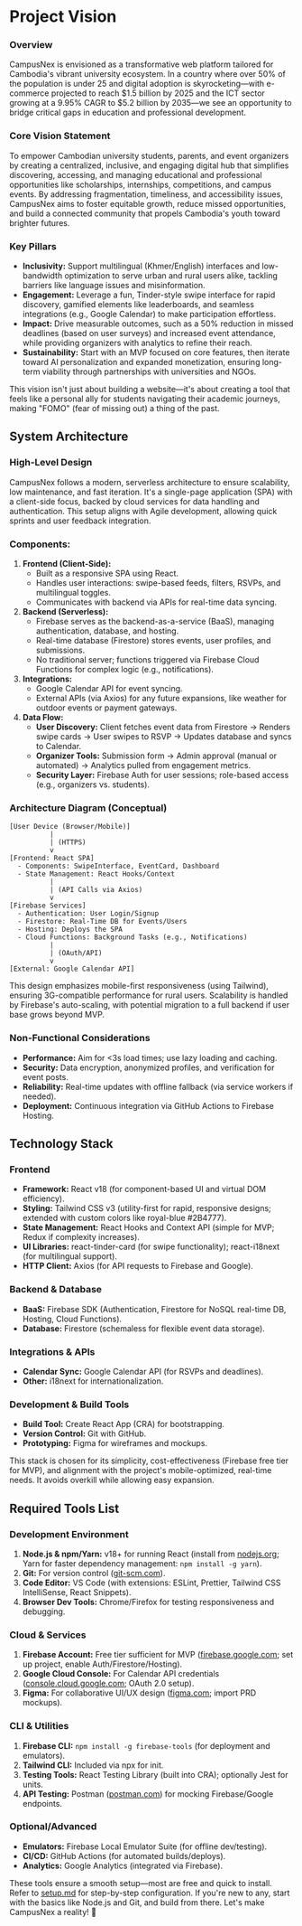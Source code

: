 # Project Vision

### Overview

CampusNex is envisioned as a transformative web platform tailored for Cambodia's vibrant university ecosystem. In a country where over 50% of the population is under 25 and digital adoption is skyrocketing—with e-commerce projected to reach $1.5 billion by 2025 and the ICT sector growing at a 9.95% CAGR to $5.2 billion by 2035—we see an opportunity to bridge critical gaps in education and professional development.

### Core Vision Statement

To empower Cambodian university students, parents, and event organizers by creating a centralized, inclusive, and engaging digital hub that simplifies discovering, accessing, and managing educational and professional opportunities like scholarships, internships, competitions, and campus events. By addressing fragmentation, timeliness, and accessibility issues, CampusNex aims to foster equitable growth, reduce missed opportunities, and build a connected community that propels Cambodia's youth toward brighter futures.

### Key Pillars

- **Inclusivity:** Support multilingual (Khmer/English) interfaces and low-bandwidth optimization to serve urban and rural users alike, tackling barriers like language issues and misinformation.
- **Engagement:** Leverage a fun, Tinder-style swipe interface for rapid discovery, gamified elements like leaderboards, and seamless integrations (e.g., Google Calendar) to make participation effortless.
- **Impact:** Drive measurable outcomes, such as a 50% reduction in missed deadlines (based on user surveys) and increased event attendance, while providing organizers with analytics to refine their reach.
- **Sustainability:** Start with an MVP focused on core features, then iterate toward AI personalization and expanded monetization, ensuring long-term viability through partnerships with universities and NGOs.

This vision isn't just about building a website—it's about creating a tool that feels like a personal ally for students navigating their academic journeys, making "FOMO" (fear of missing out) a thing of the past.

## System Architecture

### High-Level Design

CampusNex follows a modern, serverless architecture to ensure scalability, low maintenance, and fast iteration. It's a single-page application (SPA) with a client-side focus, backed by cloud services for data handling and authentication. This setup aligns with Agile development, allowing quick sprints and user feedback integration.

### Components:

1. **Frontend (Client-Side):**
    - Built as a responsive SPA using React.
    - Handles user interactions: swipe-based feeds, filters, RSVPs, and multilingual toggles.
    - Communicates with backend via APIs for real-time data syncing.
2. **Backend (Serverless):**
    - Firebase serves as the backend-as-a-service (BaaS), managing authentication, database, and hosting.
    - Real-time database (Firestore) stores events, user profiles, and submissions.
    - No traditional server; functions triggered via Firebase Cloud Functions for complex logic (e.g., notifications).
3. **Integrations:**
    - Google Calendar API for event syncing.
    - External APIs (via Axios) for any future expansions, like weather for outdoor events or payment gateways.
4. **Data Flow:**
    - **User Discovery:** Client fetches event data from Firestore → Renders swipe cards → User swipes to RSVP → Updates database and syncs to Calendar.
    - **Organizer Tools:** Submission form → Admin approval (manual or automated) → Analytics pulled from engagement metrics.
    - **Security Layer:** Firebase Auth for user sessions; role-based access (e.g., organizers vs. students).

### Architecture Diagram (Conceptual)

```
[User Device (Browser/Mobile)]
          |
          | (HTTPS)
          v
[Frontend: React SPA]
  - Components: SwipeInterface, EventCard, Dashboard
  - State Management: React Hooks/Context
          |
          | (API Calls via Axios)
          v
[Firebase Services]
  - Authentication: User Login/Signup
  - Firestore: Real-Time DB for Events/Users
  - Hosting: Deploys the SPA
  - Cloud Functions: Background Tasks (e.g., Notifications)
          |
          | (OAuth/API)
          v
[External: Google Calendar API]

```

This design emphasizes mobile-first responsiveness (using Tailwind), ensuring 3G-compatible performance for rural users. Scalability is handled by Firebase's auto-scaling, with potential migration to a full backend if user base grows beyond MVP.

### Non-Functional Considerations

- **Performance:** Aim for <3s load times; use lazy loading and caching.
- **Security:** Data encryption, anonymized profiles, and verification for event posts.
- **Reliability:** Real-time updates with offline fallback (via service workers if needed).
- **Deployment:** Continuous integration via GitHub Actions to Firebase Hosting.

## Technology Stack

### Frontend

- **Framework:** React v18 (for component-based UI and virtual DOM efficiency).
- **Styling:** Tailwind CSS v3 (utility-first for rapid, responsive designs; extended with custom colors like royal-blue #2B4777).
- **State Management:** React Hooks and Context API (simple for MVP; Redux if complexity increases).
- **UI Libraries:** react-tinder-card (for swipe functionality); react-i18next (for multilingual support).
- **HTTP Client:** Axios (for API requests to Firebase and Google).

### Backend & Database

- **BaaS:** Firebase SDK (Authentication, Firestore for NoSQL real-time DB, Hosting, Cloud Functions).
- **Database:** Firestore (schemaless for flexible event data storage).

### Integrations & APIs

- **Calendar Sync:** Google Calendar API (for RSVPs and deadlines).
- **Other:** i18next for internationalization.

### Development & Build Tools

- **Build Tool:** Create React App (CRA) for bootstrapping.
- **Version Control:** Git with GitHub.
- **Prototyping:** Figma for wireframes and mockups.

This stack is chosen for its simplicity, cost-effectiveness (Firebase free tier for MVP), and alignment with the project's mobile-optimized, real-time needs. It avoids overkill while allowing easy expansion.

## Required Tools List

### Development Environment

1. **Node.js & npm/Yarn:** v18+ for running React (install from [nodejs.org](http://nodejs.org/); Yarn for faster dependency management: `npm install -g yarn`).
2. **Git:** For version control ([git-scm.com](http://git-scm.com/)).
3. **Code Editor:** VS Code (with extensions: ESLint, Prettier, Tailwind CSS IntelliSense, React Snippets).
4. **Browser Dev Tools:** Chrome/Firefox for testing responsiveness and debugging.

### Cloud & Services

1. **Firebase Account:** Free tier sufficient for MVP ([firebase.google.com](http://firebase.google.com/); set up project, enable Auth/Firestore/Hosting).
2. **Google Cloud Console:** For Calendar API credentials ([console.cloud.google.com](http://console.cloud.google.com/); OAuth 2.0 setup).
3. **Figma:** For collaborative UI/UX design ([figma.com](http://figma.com/); import PRD mockups).

### CLI & Utilities

1. **Firebase CLI:** `npm install -g firebase-tools` (for deployment and emulators).
2. **Tailwind CLI:** Included via npx for init.
3. **Testing Tools:** React Testing Library (built into CRA); optionally Jest for units.
4. **API Testing:** Postman ([postman.com](http://postman.com/)) for mocking Firebase/Google endpoints.

### Optional/Advanced

- **Emulators:** Firebase Local Emulator Suite (for offline dev/testing).
- **CI/CD:** GitHub Actions (for automated builds/deploys).
- **Analytics:** Google Analytics (integrated via Firebase).

These tools ensure a smooth setup—most are free and quick to install. Refer to [setup.md](http://setup.md/) for step-by-step configuration. If you're new to any, start with the basics like Node.js and Git, and build from there. Let's make CampusNex a reality! 🚀